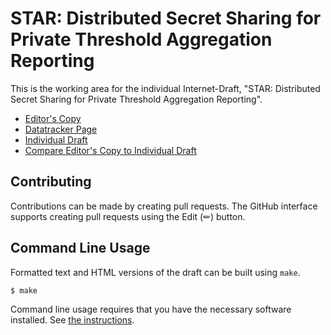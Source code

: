 # STAR: Distributed Secret Sharing for Private Threshold Aggregation Reporting

This is the working area for the individual Internet-Draft, "STAR: Distributed Secret Sharing for Private Threshold Aggregation Reporting".

* [Editor's Copy](https://ShivanKaul.github.io/star-internet-draft/#go.draft-star.html)
* [Datatracker Page](https://datatracker.ietf.org/doc/draft-star)
* [Individual Draft](https://datatracker.ietf.org/doc/html/draft-star)
* [Compare Editor's Copy to Individual Draft](https://ShivanKaul.github.io/star-internet-draft/#go.draft-star.diff)


## Contributing

Contributions can be made by creating pull requests.
The GitHub interface supports creating pull requests using the Edit (✏) button.


## Command Line Usage

Formatted text and HTML versions of the draft can be built using `make`.

```sh
$ make
```

Command line usage requires that you have the necessary software installed.  See
[the instructions](https://github.com/martinthomson/i-d-template/blob/main/doc/SETUP.md).

